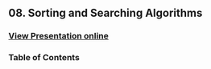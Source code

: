 ## 08. Sorting and Searching Algorithms
### [View Presentation online](https://rawgit.com/TelerikAcademy/Data-Structures-and-Algorithms/master/08.%20Sorting-and-Searching-Algorithms/slides/index.html)
### Table of Contents
